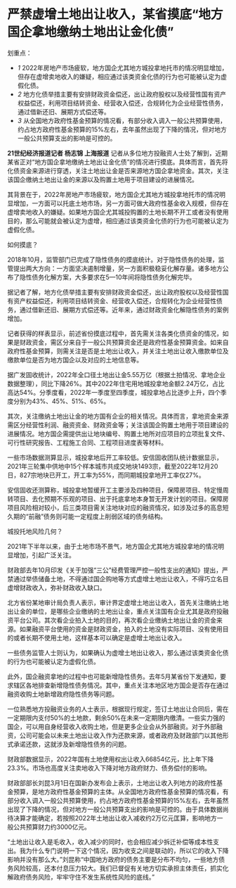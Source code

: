 # 严禁虚增土地出让收入，某省摸底“地方国企拿地缴纳土地出让金化债”

划重点：

  * _1_ 2022年房地产市场疲软，地方国企尤其地方城投拿地托市的情况明显增加，但存在虚增卖地收入的嫌疑，相应通过该类资金化债的行为也可能被认定为虚假化债。
  * _2_ 地方化债举措主要有安排财政资金偿还，出让政府股权以及经营性国有资产权益偿还，利用项目结转资金、经营收入偿还，合规转化为企业经营性债务，通过借新还旧、展期方式偿还等。
  * _3_ 从全国地方政府性基金预算的情况看，有部分收入调入一般公共预算使用，约占地方政府性基金预算的15%左右，去年虽然出现了下降的情况，但对地方一般公共预算支出的影响是可控的。

**21世纪经济报道记者 杨志锦 上海报道**
记者从多位地方投融资人士处了解到，近期某省正对“地方国企拿地缴纳土地出让金化债”的情况进行摸底。具体而言，首先将化债资金来源进行穿透，关注土地出让金是否来源地方国企拿地资金。其次，关注该国企缴纳土地出让金的来源以及购置土地用于项目建设的进展情况。

其背景在于，2022年房地产市场疲软，地方国企尤其地方城投拿地托市的情况明显增加，一方面可以托底土地市场，另一方面可做大政府性基金收入规模，但存在虚增卖地收入的嫌疑。如果地方国企尤其城投购置的土地长期不开工或者没有使用目的，那么可能就会被认定为虚增，相应通过该类资金化债的行为也可能被认定为虚假化债。

如何摸底？

2018年10月，监管部门已完成了隐性债务的摸底统计。对于隐性债务的处理，监管提出两大方向：一方面坚决遏制增量，另一方面积极稳妥化解存量。诸多地方公布了隐性债务化解方案，大多要求在5—10年间将隐性债务化解完毕。

据记者了解，地方化债举措主要有安排财政资金偿还，出让政府股权以及经营性国有资产权益偿还，利用项目结转资金、经营收入偿还，合规转化为企业经营性债务，通过借新还旧、展期方式偿还等。近年来，通过财政资金化解隐性债务的案例增加。

记者获得的样表显示，前述省份摸底过程中，首先需关注各类化债资金的情况，如果是财政资金，需区分来自于一般公共预算资金还是政府性基金预算资金。如来自政府性基金预算，则需关注是否是土地出让收入，并关注土地出让收入缴款单位及缴款单位是否为地方国企以及对应的土地信息等。

据广发固收统计，2022年全口径土地出让金5.55万亿（根据土拍情况、拿地企业数据整理），同比下降26%。其中2022年住宅用地城投拿地金额2.24万亿，占比高达54%。分季度看，2022年一季度至四季度，城投拿地占比逐步上升，四个季度分别为43%、45%、51%、65%。

其次，关注缴纳土地出让金的地方国有企业的相关情况。具体而言，拿地资金来源需区分经营性利润、融资资金、财政资金等；关注该国企购置土地用于项目建设的进展情况。地方国企需提供出让地块编号、购置土地所对应项目的立项批复文件、可行性研究报告、工程施工合同、工程项目进度表等材料。

一些市场数据测算显示，城投拿地后开工率较低。安信固收团队统计数据显示，2021年三轮集中供地中15个样本城市共成交地块1493宗，截至2022年12月20日，827宗地块已开工，开工率为55%，而同期城投拿地开工率仅27%。

安信固收还测算称，城投拿地暂缓开工主要涉及四种项目，保障房项目、特定慢周转项目、去化预期不乐观的项目、出于托底拿地本身暂无开发计划的项目。保障房项目风险相对较小，后三类项目需关注地块对应的融资情况，如涉及过多的高息短久期的“前融”债务则可能一定程度上削弱区域的债务结构。

城投托地风险几何？

2021年下半年以来，由于土地市场不景气，地方国企尤其地方城投拿地的情况明显增加，引起广泛关注。

财政部去年10月印发《关于加强“三公”经费管理严控一般性支出的通知》提出，严禁通过举债储备土地，不得通过国企购地等方式虚增土地出让收入，不得巧立名目虚增财政收入，弥补财政收入缺口。

北方省份某地审计局负责人表示，审计界定虚增土地出让收入，首先关注缴纳土地出让金的单位，是哪些企业缴纳的土地出让金，重点关注国有企业尤其是政府投融资平台公司。其次看企业拍入土地的目的，再次看企业缴纳土地出让金的资金来源。如果融资平台使用的资金是财政资金，拍入的土地没有实际项目、没有使用目的或者长期不使用土地，这样基本可以确定是虚增土地出让收入。

一些债务监管人士则认为，如果确认为虚增土地出让收入，那么通过该类资金化债的行为也可能被认定为虚假化债。

此外，国企融资拿地的过程中也可能新增隐性债务。去年5月某省份下发通知，要求辖区各地排查新增隐性债务情况。其中，重点关注本地区地方国企是否存在通过融资收购土地新增政府隐性债务等问题。

一位熟悉地方投融资业务的人士表示，根据现行规定，签订土地出让合同后，需在一定期限内支付50%的土地款，剩余50%在未来一定期限内缴清。一些实力强的国企，可以用自身经营收入收购土地，但是更多企业会从外部融资。对于外部融资，公司可能会以未来土地出让收入作为还款来源，或者政府及财政部门以其他形式承诺还款，这就涉及新增隐性债务的问题。

财政部数据显示，2022年国有土地使用权出让收入66854亿元，比上年下降23.3%。市场也高度关注卖地收入下降对地方政府财力、债务偿付的影响。

财政部部长刘昆3月1日在国新办发布会上表示，土地出让收入列地方的政府性基金预算，是地方政府性基金预算的主体。从全国地方政府性基金预算的情况看，有部分收入调入一般公共预算使用，约占地方政府性基金预算的15%左右，去年虽然出现了下降的情况，但对地方一般公共预算支出的影响是可控的。由于具体数据尚待决算才能确定，若按照2022年土地出让收入减收约2万亿元匡算，影响地方一般公共预算财力约3000亿元。

“土地出让收入是毛收入，收入减少的同时，也会相应减少拆迁补偿等成本性支出。我为什么专门说明一下这个情况，因为收支之间是联动的，所以它的收入下降影响并没有那么大。”刘昆称“中国地方政府的债务主要是分布不均匀，一些地方债务风险较高，还本付息压力较大。我们已督促有关地方切实承担主体责任，抓实化解政府债务风险，牢牢守住不发生系统性风险的底线。”


